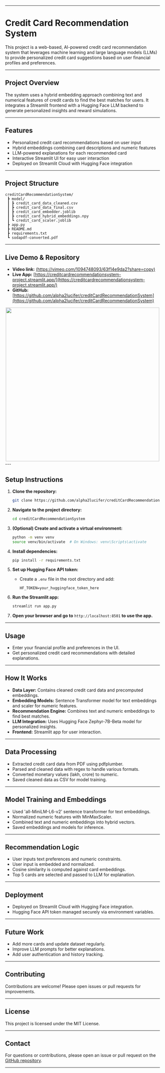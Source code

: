 
---

# Credit Card Recommendation System

This project is a web-based, AI-powered credit card recommendation system that leverages machine learning and large language models (LLMs) to provide personalized credit card suggestions based on user financial profiles and preferences.

---

## Project Overview

The system uses a hybrid embedding approach combining text and numerical features of credit cards to find the best matches for users. It integrates a Streamlit frontend with a Hugging Face LLM backend to generate personalized insights and reward simulations.

---

## Features

- Personalized credit card recommendations based on user input
- Hybrid embeddings combining card descriptions and numeric features
- LLM-powered explanations for each recommended card
- Interactive Streamlit UI for easy user interaction
- Deployed on Streamlit Cloud with Hugging Face integration

---

## Project Structure

```
creditCardRecommendationSystem/
 ┣ model/
 ┃ ┣ credit_card_data_cleaned.csv
 ┃ ┣ credit_card_data_final.csv
 ┃ ┣ credit_card_embedder.joblib
 ┃ ┣ credit_card_hybrid_embeddings.npy
 ┃ ┗ credit_card_scaler.joblib
 ┣ app.py
 ┣ README.md
 ┣ requirements.txt
 ┗ sodapdf-converted.pdf
```

---

## Live Demo & Repository

- **Video link:** [(https://vimeo.com/1094748093/63f14e9da2?share=copy)](https://vimeo.com/1094748093/63f14e9da2?share=copy)
- **Live App:** [https://creditcardrecommendationsystem-project.streamlit.app/](https://creditcardrecommendationsystem-project.streamlit.app/)
- **GitHub:** [https://github.com/alpha2lucifer/creditCardRecommendationSystem](https://github.com/alpha2lucifer/creditCardRecommendationSystem)
<div align="center">
  <img src="Untitled video - Made with Clipchamp (7).gif" height="500" />
</div>
---

## Setup Instructions

1. **Clone the repository:**
    ```bash
    git clone https://github.com/alpha2lucifer/creditCardRecommendationSystem.git
    ```

2. **Navigate to the project directory:**
    ```bash
    cd creditCardRecommendationSystem
    ```

3. **(Optional) Create and activate a virtual environment:**
    ```bash
    python -m venv venv
    source venv/bin/activate  # On Windows: venv\Scripts\activate
    ```

4. **Install dependencies:**
    ```bash
    pip install -r requirements.txt
    ```

5. **Set up Hugging Face API token:**
    - Create a `.env` file in the root directory and add:
      ```
      HF_TOKEN=your_huggingface_token_here
      ```

6. **Run the Streamlit app:**
    ```bash
    streamlit run app.py
    ```

7. **Open your browser and go to** `http://localhost:8501` **to use the app.**

---

## Usage

- Enter your financial profile and preferences in the UI.
- Get personalized credit card recommendations with detailed explanations.

---

## How It Works

- **Data Layer:** Contains cleaned credit card data and precomputed embeddings.
- **Embedding Models:** Sentence Transformer model for text embeddings and scaler for numeric features.
- **Recommendation Engine:** Combines text and numeric embeddings to find best matches.
- **LLM Integration:** Uses Hugging Face Zephyr-7B-Beta model for personalized insights.
- **Frontend:** Streamlit app for user interaction.

---

## Data Processing

- Extracted credit card data from PDF using pdfplumber.
- Parsed and cleaned data with regex to handle various formats.
- Converted monetary values (lakh, crore) to numeric.
- Saved cleaned data as CSV for model training.

---

## Model Training and Embeddings

- Used 'all-MiniLM-L6-v2' sentence transformer for text embeddings.
- Normalized numeric features with MinMaxScaler.
- Combined text and numeric embeddings into hybrid vectors.
- Saved embeddings and models for inference.

---

## Recommendation Logic

- User inputs text preferences and numeric constraints.
- User input is embedded and normalized.
- Cosine similarity is computed against card embeddings.
- Top 5 cards are selected and passed to LLM for explanation.

---

## Deployment

- Deployed on Streamlit Cloud with Hugging Face integration.
- Hugging Face API token managed securely via environment variables.

---

## Future Work

- Add more cards and update dataset regularly.
- Improve LLM prompts for better explanations.
- Add user authentication and history tracking.

---

## Contributing

Contributions are welcome! Please open issues or pull requests for improvements.

---

## License

This project is licensed under the MIT License.

---

## Contact

For questions or contributions, please open an issue or pull request on the [GitHub repository](https://github.com/alpha2lucifer/creditCardRecommendationSystem).

---
